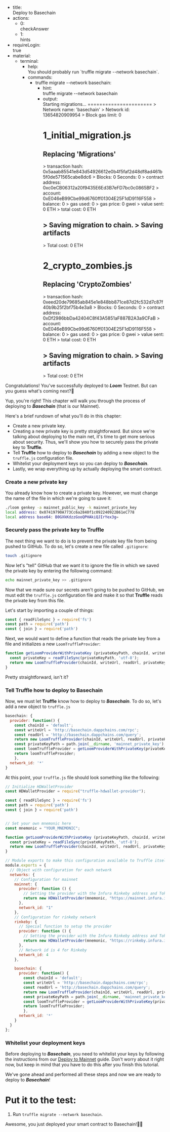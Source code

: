 

<div id="front-matter"><ul><li><div class="yaml-key" translate="no" has_child_nodes="no">title: </div><div class="yaml-value">Deploy to Basechain</div></li><li><div class="yaml-key" translate="no" has_child_nodes="yes">actions: </div><ul><li><div class="yaml-key" translate="no" has_child_nodes="no">0: </div><div class="yaml-value">checkAnswer</div></li><li><div class="yaml-key" translate="no" has_child_nodes="no">1: </div><div class="yaml-value">hints</div></li></ul></li><li><div class="yaml-key" translate="no" has_child_nodes="no">requireLogin: </div><div class="yaml-value">true</div></li><li><div class="yaml-key" translate="no" has_child_nodes="yes">material: </div><ul><li><div class="yaml-key" translate="no" has_child_nodes="yes">terminal: </div><ul><li><div class="yaml-key" translate="no" has_child_nodes="no">help: </div><div class="yaml-value">You should probably run `truffle migrate --network basechain`.</div></li><li><div class="yaml-key" translate="no" has_child_nodes="yes">commands: </div><ul><li><div class="yaml-key" translate="no" has_child_nodes="yes">truffle migrate --network basechain: </div><ul><li><div class="yaml-key" translate="no" has_child_nodes="no">hint: </div><div class="yaml-value">truffle migrate --network basechain</div></li><li><div class="yaml-key" translate="no" has_child_nodes="no">output: </div><div class="yaml-value">Starting migrations...
======================
&gt; Network name:    'basechain'
&gt; Network id:      13654820909954
&gt; Block gas limit: 0


1_initial_migration.js
======================

Replacing 'Migrations'
----------------------
&gt; transaction hash:    0x5aaab85541e843d54926612e0b4f5faf2d48df8ad461b5f0de571565cabe8dc6
&gt; Blocks: 0            Seconds: 0
&gt; contract address:    0xc0eCB06312a20f9435E6Ed3B7eFD7bc0c0865BF2
&gt; account:             0xE046eB99Cbe99d6760ff01304E25F1dD9116F558
&gt; balance:             0
&gt; gas used:            0
&gt; gas price:           0 gwei
&gt; value sent:          0 ETH
&gt; total cost:          0 ETH


&gt; Saving migration to chain.
&gt; Saving artifacts
-------------------------------------
&gt; Total cost:                   0 ETH

2_crypto_zombies.js
=================

Replacing 'CryptoZombies'
-----------------------
&gt; transaction hash:    0xeed20de79685ab845e1e848bb871ce87d2fc532d7c87f40b9b25f2bf75b4e3a8
&gt; Blocks: 0            Seconds: 0
&gt; contract address:    0xDf2986bbDa42404C8f43A5851aF887B2A3a9CFaB
&gt; account:             0xE046eB99Cbe99d6760ff01304E25F1dD9116F558
&gt; balance:             0
&gt; gas used:            0
&gt; gas price:           0 gwei
&gt; value sent:          0 ETH
&gt; total cost:          0 ETH


&gt; Saving migration to chain.
&gt; Saving artifacts
-------------------------------------
&gt; Total cost:                   0 ETH</div></li></ul></li></ul></li></ul></li></ul></li></ul></div>

Congratulations! You've successfully deployed to **_Loom_** Testnet. But can you guess what's coming next?🤔

Yup, you're right! This chapter will walk you through the process of deploying to **_Basechain_** (that is our Mainnet).

Here's a brief rundown of what you'll do in this chapter:

- Create a new private key.
- Creating a new private key is pretty straightforward. But since we're talking about deploying to the main net, it's time to get more serious about security. Thus, we'll show you how to securely pass the private key to **Truffle**.
- Tell **Truffle** how to deploy to **_Basechain_** by adding a new object to the `truffle.js` configuration file.
- Whitelist your deployment keys so you can deploy to **_Basechain_**.
- Lastly, we wrap everything up by actually deploying the smart contract.

### Create a new private key

You already know how to create a private key. However, we must change the name of the file in which we're going to save it:

```bash
./loom genkey -a mainnet_public_key -k mainnet_private_key
local address: 0x07419790A773Cc6a2840f1c092240922B61eC778
local address base64: B0GXkKdzzGooQPHAkiQJIrYex3g=
```

### Securely pass the private key to Truffle

The next thing we want to do is to prevent the private key file from being pushed to GitHub. To do so, let's create a new file called `.gitignore`:

```bash
touch .gitignore
```

Now let's "tell" GitHub that we want it to ignore the file in which we saved the private key by entering the following command:

```bash
echo mainnet_private_key >> .gitignore
```

Now that we made sure our secrets aren't going to be pushed to GitHub, we must edit the `truffle.js` configuration file and make it so that **Truffle** reads the private key from this file.

Let's start by importing a couple of things:

```js
const { readFileSync } = require('fs')
const path = require('path')
const { join } = require('path')
```

Next, we would want to define a function that reads the private key from a file and initializes a new `LoomTruffleProvider`:

```js
function getLoomProviderWithPrivateKey (privateKeyPath, chainId, writeUrl, readUrl) {
  const privateKey = readFileSync(privateKeyPath, 'utf-8');
  return new LoomTruffleProvider(chainId, writeUrl, readUrl, privateKey);
}
```

Pretty straightforward, isn't it?

### Tell Truffle how to deploy to Basechain

Now, we must let **Truffle** know how to deploy to **_Basechain_**. To do so, let's add a new object to `truffle.js`

```js
basechain: {
  provider: function() {
    const chainId = 'default';
    const writeUrl = 'http://basechain.dappchains.com/rpc';
    const readUrl = 'http://basechain.dappchains.com/query';
    return new LoomTruffleProvider(chainId, writeUrl, readUrl, privateKey);
    const privateKeyPath = path.join(__dirname, 'mainnet_private_key');
    const loomTruffleProvider = getLoomProviderWithPrivateKey(privateKeyPath, chainId, writeUrl, readUrl);
    return loomTruffleProvider;
    },
  network_id: '*'
}
```

At this point, your `truffle.js` file should look something like the following:

```js
// Initialize HDWalletProvider
const HDWalletProvider = require("truffle-hdwallet-provider");

const { readFileSync } = require('fs')
const path = require('path')
const { join } = require('path')


// Set your own mnemonic here
const mnemonic = "YOUR_MNEMONIC";

function getLoomProviderWithPrivateKey (privateKeyPath, chainId, writeUrl, readUrl) {
  const privateKey = readFileSync(privateKeyPath, 'utf-8');
  return new LoomTruffleProvider(chainId, writeUrl, readUrl, privateKey);
}

// Module exports to make this configuration available to Truffle itself
module.exports = {
  // Object with configuration for each network
  networks: {
    // Configuration for mainnet
    mainnet: {
      provider: function () {
        // Setting the provider with the Infura Rinkeby address and Token
        return new HDWalletProvider(mnemonic, "https://mainnet.infura.io/v3/YOUR_TOKEN")
      },
      network_id: "1"
    },
    // Configuration for rinkeby network
    rinkeby: {
      // Special function to setup the provider
      provider: function () {
        // Setting the provider with the Infura Rinkeby address and Token
        return new HDWalletProvider(mnemonic, "https://rinkeby.infura.io/v3/YOUR_TOKEN")
      },
      // Network id is 4 for Rinkeby
      network_id: 4
    },

    basechain: {
      provider: function() {
        const chainId = 'default';
        const writeUrl = 'http://basechain.dappchains.com/rpc';
        const readUrl = 'http://basechain.dappchains.com/query';
        return new LoomTruffleProvider(chainId, writeUrl, readUrl, privateKey);
        const privateKeyPath = path.join(__dirname, 'mainnet_private_key');
        const loomTruffleProvider = getLoomProviderWithPrivateKey(privateKeyPath, chainId, writeUrl, readUrl);
        return loomTruffleProvider;
        },
      network_id: '*'
    }
  }
};
```

### Whitelist your deployment keys

Before deploying to **_Basechain_**, you need to whitelist your keys by following the instructions from our <a href="https://loomx.io/developers/en/deploy-loom-mainnet.html" target=_blank>Deploy to Mainnet</a> guide. Don't worry about it right now, but keep in mind that you have to do this after you finish this tutorial.

We've gone ahead and performed all these steps and now we are ready to deploy to **_Basechain_**!

# Put it to the test:

1. Run `truffle migrate --network basechain`.

Awesome, you just deployed your smart contract to Basechain!👏🏻
